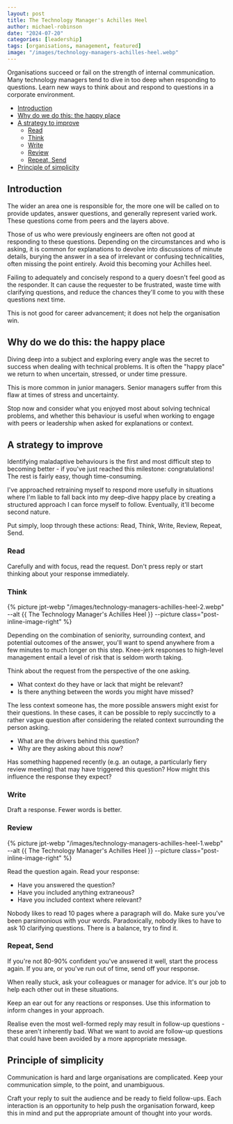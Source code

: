 ```yaml
---
layout: post
title: The Technology Manager's Achilles Heel
author: michael-robinson
date: "2024-07-20"
categories: [leadership]
tags: [organisations, management, featured]
image: "/images/technology-managers-achilles-heel.webp"
---
```


Organisations succeed or fail on the strength of internal communication. Many technology managers tend to dive in too deep when responding to questions. Learn new ways to think about and respond to questions in a corporate environment.

<!-- TOC -->

- [Introduction](#introduction)
- [Why do we do this: the happy place](#why-do-we-do-this-the-happy-place)
- [A strategy to improve](#a-strategy-to-improve)
  - [Read](#read)
  - [Think](#think)
  - [Write](#write)
  - [Review](#review)
  - [Repeat, Send](#repeat-send)
- [Principle of simplicity](#principle-of-simplicity)

<!-- /TOC -->

## Introduction

The wider an area one is responsible for, the more one will be called on to provide updates, answer questions, and generally represent varied work. These questions come from peers and the layers above.

Those of us who were previously engineers are often not good at responding to these questions. Depending on the circumstances and who is asking, it is common for explanations to devolve into discussions of minute details, burying the answer in a sea of irrelevant or confusing technicalities, often missing the point entirely. Avoid this becoming your Achilles heel.

Failing to adequately and concisely respond to a query doesn't feel good as the responder. It can cause the requester to be frustrated, waste time with clarifying questions, and reduce the chances they'll come to you with these questions next time.

This is not good for career advancement; it does not help the organisation win.

## Why do we do this: the happy place

Diving deep into a subject and exploring every angle was the secret to success when dealing with technical problems. It is often the "happy place" we return to when uncertain, stressed, or under time pressure.

This is more common in junior managers. Senior managers suffer from this flaw at times of stress and uncertainty.

Stop now and consider what you enjoyed most about solving technical problems, and whether this behaviour is useful when working to engage with peers or leadership when asked for explanations or context.

## A strategy to improve

Identifying maladaptive behaviours is the first and most difficult step to becoming better - if you've just reached this milestone: congratulations! The rest is fairly easy, though time-consuming.

I've approached retraining myself to respond more usefully in situations where I'm liable to fall back into my deep-dive happy place by creating a structured approach I can force myself to follow. Eventually, it'll become second nature.

Put simply, loop through these actions: Read, Think, Write, Review, Repeat, Send.

### Read

Carefully and with focus, read the request. Don't press reply or start thinking about your response immediately.

### Think

{% picture jpt-webp "/images/technology-managers-achilles-heel-2.webp" --alt {{ The Technology Manager's Achilles Heel }} --picture class="post-inline-image-right" %}

Depending on the combination of seniority, surrounding context, and potential outcomes of the answer, you'll want to spend anywhere from a few minutes to much longer on this step. Knee-jerk responses to high-level management entail a level of risk that is seldom worth taking.

Think about the request from the perspective of the one asking.

- What context do they have or lack that might be relevant?
- Is there anything between the words you might have missed?

The less context someone has, the more possible answers might exist for their questions. In these cases, it can be possible to reply succinctly to a rather vague question after considering the related context surrounding the person asking.

- What are the drivers behind this question?
- Why are they asking about this *now*?

Has something happened recently (e.g. an outage, a particularly fiery review meeting) that may have triggered this question? How might this influence the response they expect?

### Write

Draft a response. Fewer words is better.

### Review

{% picture jpt-webp "/images/technology-managers-achilles-heel-1.webp" --alt {{ The Technology Manager's Achilles Heel }} --picture class="post-inline-image-right" %}

Read the question again. Read your response:

- Have you answered the question?
- Have you included anything extraneous?
- Have you included context where relevant?

Nobody likes to read 10 pages where a paragraph will do. Make sure you've been parsimonious with your words. Paradoxically, nobody likes to have to ask 10 clarifying questions. There is a balance, try to find it.

### Repeat, Send

If you're not 80-90% confident you've answered it well, start the process again. If you are, or you've run out of time, send off your response.

When really stuck, ask your colleagues or manager for advice. It's our job to help each other out in these situations.

Keep an ear out for any reactions or responses. Use this information to inform changes in your approach.

Realise even the most well-formed reply may result in follow-up questions - these aren't inherently bad. What we want to avoid are follow-up questions that could have been avoided by a more appropriate message.

## Principle of simplicity

Communication is hard and large organisations are complicated. Keep your communication simple, to the point, and unambiguous. 

Craft your reply to suit the audience and be ready to field follow-ups. Each interaction is an opportunity to help push the organisation forward, keep this in mind and put the appropriate amount of thought into your words.
